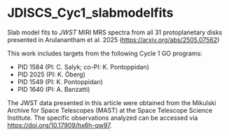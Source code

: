 # JDISCS_Cyc1_slabmodelfits
Slab model fits to _JWST_ MIRI MRS spectra from all 31 protoplanetary disks presented in Arulanantham et al. 2025 (https://arxiv.org/abs/2505.07562)

This work includes targets from the following Cycle 1 GO programs: 
- PID 1584 (PI: C. Salyk; co-PI: K. Pontoppidan)
- PID 2025 (PI: K. Öberg)
- PID 1549 (PI: K. Pontoppidan)
- PID 1640 (PI: A. Banzatti)

The JWST data presented in this article were obtained from the Mikulski Archive for Space Telescopes (MAST) at the Space Telescope Science Institute. The specific observations analyzed can be accessed via https://doi.org/10.17909/hx6h-qw97.
